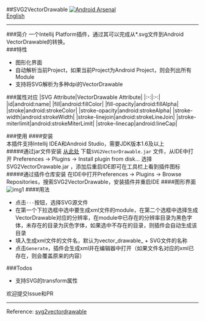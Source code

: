 ##SVG2VectorDrawable
[![Android Arsenal](https://img.shields.io/badge/Android%20Arsenal-SVG2VectorDrawable-brightgreen.svg?style=flat)](http://www.android-arsenal.com/details/1/3137)    
[English](https://github.com/misakuo/svgtoandroid/blob/master/readme_en.md)
***
###简介
一个Intellij Platform插件，通过其可以完成从*.svg文件到Android VectorDrawable的转换。  
###特性
 - 图形化界面
 - 自动解析当前Project，如果当前Project为Android Project，则会列出所有Module   
 - 支持将SVG解析为多种dpi的VectorDrawable  
 
###属性对应
|SVG Attribute|VectorDrawable Attribute| 
|:-:|:-:| 
|id|android:name| 
|fill|android:fillColor|
|fill-opacity|android:fillAlpha|
|stroke|android:strokeColor|
|stroke-opacity|android:strokeAlpha|
|stroke-width|android:strokeWidth|
|stroke-linejoin|android:strokeLineJoin|
|stroke-miterlimit|android:strokeMiterLimit|
|stroke-linecap|android:lineCap|

###使用
####安装  
本插件支持Intellij IDEA和Android Studio，需要JDK版本1.6及以上  
#####通过jar文件安装
[从此处](https://github.com/misakuo/svgtoandroid/raw/master/SVG2VectorDrawable.jar) 下载`SVG2VectorDrawable.jar` 文件，从IDE中打开 Preferences -> Plugins -> Install plugin from disk... 选择 SVG2VectorDrawable.jar ，添加后重启IDE即可在工具栏上看到插件图标
#####通过插件仓库安装
在IDE中打开Preferences -> Plugins -> Browse Repositories，搜索SVG2VectorDrawable，安装插件并重启IDE
####图形界面  
![img1](https://raw.githubusercontent.com/misakuo/svgtoandroid/master/imgs/1.png)
####用法
- 点击`···`按钮，选择SVG源文件
- 在第一个下拉选框中选中要生成xml文件的module，在第二个选框中选择生成VectorDrawable对应的分辨率，在module中已存在的分辨率目录为黑色字体，未存在的目录为灰色字体，如果选中不存在的目录，则插件会自动生成该目录  
- 填入生成xml文件的文件名，默认为vector_drawable_ + SVG文件的名称
- 点击`Generate`，插件会生成xml并在编辑器中打开（如果文件名对应的xml已存在，则会覆盖原来的内容）  

###Todos  
- 支持SVG的transform属性

欢迎提交Issue和PR
***
Reference: [svg2vectordrawable](https://github.com/Ashung/svg2vectordrawable)

